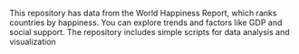 This repository has data from the World Happiness Report, which ranks countries by happiness. You can explore trends and factors like GDP and social support. The repository includes simple scripts for data analysis and visualization
